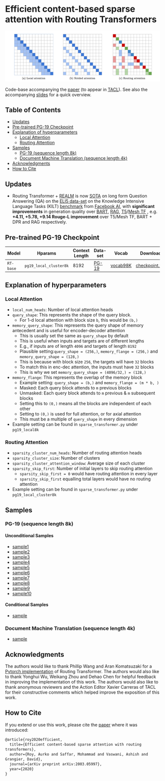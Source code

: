 # Efficient content-based sparse attention with Routing Transformers

<img src = "image/routing_attention.png" alt="Routing attention">

Code-base accompanying the [paper](https://arxiv.org/abs/2003.05997) (to appear
in [TACL](https://transacl.org/index.php/tacl)).
See also the accompanying
[slides](https://drive.google.com/file/d/1maX-UQbtnVtxQqLmHvWVN6LNYtnBaTd9/view?usp=sharing)
for a quick overview.

## Table of Contents

-   [Updates](#updates)
-   [Pre-trained PG-19 Checkpoint](#pg19)
-   [Explanation of hyperparameters](#hparam)
    *   [Local Attention](#local)
    *   [Routing Attention](#routing)
-   [Samples](#samples)
    *   [PG-19 (sequence length 8k)](#pg19-samples)
    *   [Document Machine Translation (sequence length 4k)](#doc-mt)
-   [Acknowledgments](#ack)
-   [How to Cite](#cite)

## Updates <a name="updates"></a>

* Routing Transformer + [REALM](https://github.com/google-research/language/tree/master/language/realm)
  is now [SOTA](https://eval.ai/web/challenges/challenge-page/689/leaderboard/1908#leaderboardrank-1)
  on long form Question Answering (QA) on the
  [ELI5 data-set](https://github.com/facebookresearch/ELI5) on the Knowledge
  Intensive Language Tasks (KILT) [benchmark](https://github.com/facebookresearch/KILT)
  from [Facebook AI](https://ai.facebook.com/blog/introducing-kilt-a-new-unified-benchmark-for-knowledge-intensive-nlp-tasks/),
  with **significant improvements** in generation quality over [BART](https://arxiv.org/abs/1910.13461),
  [RAG](https://ai.facebook.com/blog/retrieval-augmented-generation-streamlining-the-creation-of-intelligent-natural-language-processing-models/),
  [T5](https://arxiv.org/abs/1910.10683)/[Mesh TF](https://arxiv.org/abs/1811.02084)
  , e.g. **+4.11, +5.78, +9.14 Rouge-L improvement** over T5/Mesh TF, BART + DPR
  and RAG respectively.

## Pre-trained PG-19 Checkpoint <a name="pg19"></a>

Model     | Hparams  | Context Length | Data-set | Vocab                                                                                     | Download
--------- |  ---------------------- | -------------- | ----------------------------------------- | ----------------------------------------------------------------------------------------- | --------
`RT-base` | `pg19_local_cluster8k` | 8192           | [PG-19](https://github.com/deepmind/pg19) | [vocab98K](https://storage.googleapis.com/rt-checkpoint/vocab.pg19_length8k.32768.subwords) | [checkpoint.zip](https://storage.googleapis.com/rt-checkpoint/checkpoint.zip)

## Explanation of hyperparameters <a name="hparam"></a>

### Local Attention <a name="local"></a>

*   `local_num_heads`: Number of local attention heads
*   `query_shape`: This represents the shape of the query block.
    *   For 1-d local attention with block size `b`, this would be `(b,)`
*   `memory_query_shape`: This represents the query shape of memory antecedent
    and is useful for encoder-decoder attention
    * This is usually set the same as `query_shape` by default
    * This is useful when inputs and targets are of different lengths
    * E.g., if inputs are of length `4096` and targets of length `8192`
    * Plausible setting:`query_shape = (256,)`, `memory_flange = (256,)` and
      `memory_query_shape = (128,)`
    * This is because with block size `256`, the targets will have `32` blocks
    * To match this in enc-dec attention, the inputs must have `32` blocks
    * This is why we set `memory_query_shape = (4096/32,) = (128,)`
*   `memory_flange`: This represents the overlap of the memory block
    * Example setting: `query_shape = (b,)` and `memory_flange = (m * b, )`
    * Masked: Each query block attends to `m` previous blocks
    * Unmasked: Each query block attends to `m` previous & `m` subsequent blocks
    * Setting this to `(0,)` means all the blocks are independent of each other
    * Setting to `(0,)` is used for full attention, or for axial attention
    * This must be a multiple of `query_shape` in every dimension
*   Example setting can be found in `sparse_transformer.py` under `pg19_local8k`

### Routing Attention <a name="routing"></a>

*   `sparsity_cluster_num_heads`: Number of routing attention heads
*   `sparsity_cluster_size`: Number of clusters
*   `sparsity_cluster_attention_window`: Average size of each cluster
*   `sparsity_skip_first`: Number of initial layers to skip routing attention
    *   `sparsity_skip_first = 0` would have routing attention in every layer
    *   `sparsity_skip_first` equalling total layers would have no routing
        attention
*   Example setting can be found in `sparse_transformer.py` under
    `pg19_local_cluster8k`

## Samples <a name="samples"></a>

### PG-19 (sequence length 8k) <a name="pg19-samples"></a>

#### Unconditional Samples <a name="unconditional"></a>

-   [sample1](samples/pg19_sample1.txt)
-   [sample2](samples/pg19_sample2.txt)
-   [sample3](samples/pg19_sample3.txt)
-   [sample4](samples/pg19_sample4.txt)
-   [sample5](samples/pg19_sample5.txt)
-   [sample6](samples/pg19_sample6.txt)
-   [sample7](samples/pg19_sample7.txt)
-   [sample8](samples/pg19_sample8.txt)
-   [sample9](samples/pg19_sample9.txt)
-   [sample10](samples/pg19_sample10.txt)

#### Conditional Samples <a name="conditional"></a>

-   [sample](samples/pg19_cond_sample.txt)

### Document Machine Translation (sequence length 4k) <a name="doc-mt"></a>

-   [sample](samples/doc_mt_sample.txt)

## Acknowledgments <a name="ack"></a>
The authors would like to thank Phillip Wang and
Aran Komatsuzaki for a [Pytorch implementation](https://github.com/lucidrains/routing-transformer)
of Routing Transformer. The authors would also like
to thank Yonghui Wu, Weikang Zhou and Dehao
Chen for helpful feedback in improving the implementation of this work.
The authors would also
like to thank anonymous reviewers and the Action
Editor Xavier Carreras of TACL for their constructive comments
which helped improve the exposition of this work.

## How to Cite <a name="cite"></a>

If you extend or use this work, please cite the
[paper](https://arxiv.org/abs/2003.05997) where it was introduced:

```
@article{roy2020efficient,
  title={Efficient content-based sparse attention with routing transformers},
  author={Roy, Aurko and Saffar, Mohammad and Vaswani, Ashish and Grangier, David},
  journal={arXiv preprint arXiv:2003.05997},
  year={2020}
}
```
